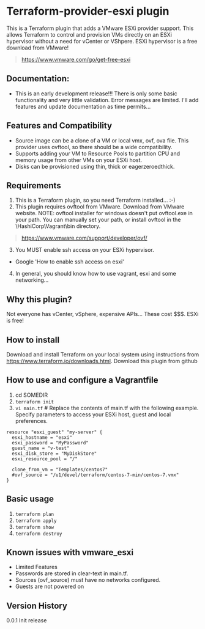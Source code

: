 Terraform-provider-esxi plugin
==============================
This is a Terraform plugin that adds a VMware ESXi provider support.  This allows Terraform to control and provision VMs directly on an ESXi hypervisor without a need for vCenter or VShpere.   ESXi hypervisor is a free download from VMware!
>https://www.vmware.com/go/get-free-esxi

Documentation:
-------------
* This is an early development release!!!   There is only some basic functionality and very little validation.   Error messages are limited.  I'll add features and update documentation as time permits...

Features and Compatibility
--------------------------
* Source image can be a clone of a VM or local vmx, ovf, ova file. This provider uses ovftool, so there should be a wide compatibility.
* Supports adding your VM to Resource Pools to partition CPU and memory usage from other VMs on your ESXi host.
* Disks can be provisioned using thin, thick or eagerzeroedthick.

Requirements
------------
1. This is a Terraform plugin, so you need Terraform installed...  :-)
2. This plugin requires ovftool from VMware.  Download from VMware website.  NOTE: ovftool installer for windows doesn't put ovftool.exe in your path.  You can manually set your path, or install ovftool in the \HashiCorp\Vagrant\bin directory.
>https://www.vmware.com/support/developer/ovf/
3. You MUST enable ssh access on your ESXi hypervisor.
  * Google 'How to enable ssh access on esxi'
4. In general, you should know how to use vagrant, esxi and some networking...

Why this plugin?
----------------
Not everyone has vCenter, vSphere, expensive APIs...  These cost $$$.  ESXi is free!

How to install
--------------
Download and install Terraform on your local system using instructions from https://www.terraform.io/downloads.html.
Download this plugin from github

How to use and configure a Vagrantfile
--------------------------------------

1. cd SOMEDIR
1. `terraform init`
1. `vi main.tf`  # Replace the contents of main.tf with the following example. Specify parameters to access your ESXi host, guest and local preferences.

```
resource "esxi_guest" "my-server" {
  esxi_hostname = "esxi"
  esxi_password = "MyPassword"
  guest_name = "v-test"
  esxi_disk_store = "MyDiskStore"
  esxi_resource_pool = "/"

  clone_from_vm = "Templates/centos7"
  #ovf_source = "/u1/devel/terraform/centos-7-min/centos-7.vmx"
}
```

Basic usage
-----------
1. `terraform plan`
2. `terraform apply`
3. `terraform show`
4. `terraform destroy`

Known issues with vmware_esxi
-----------------------------
* Limited Features
* Passwords are stored in clear-text in main.tf.
* Sources (ovf_source) must have no networks configured.
* Guests are not powered on

Version History
---------------
0.0.1 Init release
